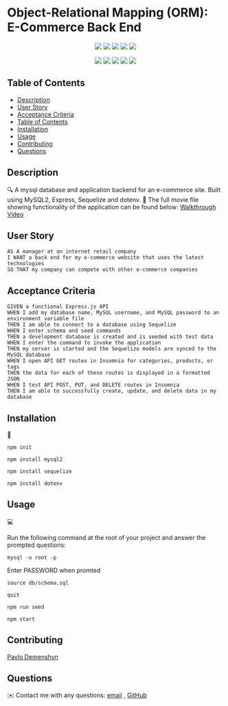 
# Object-Relational Mapping (ORM): E-Commerce Back End 
  
<p align="center">
    <img src="https://img.shields.io/github/repo-size/Paul-Dimenshion/orm-back_end-pd-unb" />
    <img src="https://img.shields.io/github/languages/top/Paul-Dimenshion/orm-back_end-pd-unb"  />
    <img src="https://img.shields.io/github/issues/Paul-Dimenshion/orm-back_end-pd-unbd" />
    <img src="https://img.shields.io/github/last-commit/Paul-Dimenshion/orm-back_end-pd-unb" >
    <a href="https://github.com/Paul-Dimenshion"><img src="https://img.shields.io/github/followers/Paul-Dimenshion?style=social" target="_blank" /></a>
</p>
  
<p align="center">
    <img src="https://img.shields.io/badge/Javascript-yellow" />
    <img src="https://img.shields.io/badge/express-orange" />
    <img src="https://img.shields.io/badge/Sequelize-blue"  />
    <img src="https://img.shields.io/badge/mySQL-blue"  />
    <img src="https://img.shields.io/badge/dotenv-green" />
</p>

  
## Table of Contents
- [Description](#description)
- [User Story](#user-story)
- [Acceptance Criteria](#acceptance-criteria)
- [Table of Contents](#table-of-contents)
- [Installation](#installation)
- [Usage](#usage)
- [Contributing](#contributing)
- [Questions](#questions)

   
## Description

🔍 A mysql database and application backend for an e-commerce site. Built using MySQL2, Express, Sequelize and dotenv.
  🎥 The full movie file showing functionality of the application can be found below:
  [Walkthrough Video](https://watch.screencastify.com/v/JaUZiIoZChR67WRzxaNB)

## User Story
  
```
AS A manager at an internet retail company
I WANT a back end for my e-commerce website that uses the latest technologies
SO THAT my company can compete with other e-commerce companies
```
  
## Acceptance Criteria
  
``` 
GIVEN a functional Express.js API
WHEN I add my database name, MySQL username, and MySQL password to an environment variable file
THEN I am able to connect to a database using Sequelize
WHEN I enter schema and seed commands
THEN a development database is created and is seeded with test data
WHEN I enter the command to invoke the application
THEN my server is started and the Sequelize models are synced to the MySQL database
WHEN I open API GET routes in Insomnia for categories, products, or tags
THEN the data for each of these routes is displayed in a formatted JSON
WHEN I test API POST, PUT, and DELETE routes in Insomnia
THEN I am able to successfully create, update, and delete data in my database
```

## Installation
💾   
  
`npm init`

`npm install mysql2`

`npm install sequelize`

`npm install dotenv`
  
## Usage
💻   
  
Run the following command at the root of your project and answer the prompted questions:

`mysql -u root -p`

Enter PASSWORD when promted

`source db/schema.sql`

`quit`

`npm run seed`
  
`npm start`


## Contributing
[Pavlo Demenshyn](https://github.com/Paul-Dimenshion)

## Questions
✉️ Contact me with any questions: [email](mailto:p.demenshyn@gmail.com) , [GitHub](https://github.com/Paul-Dimenshion)<br />